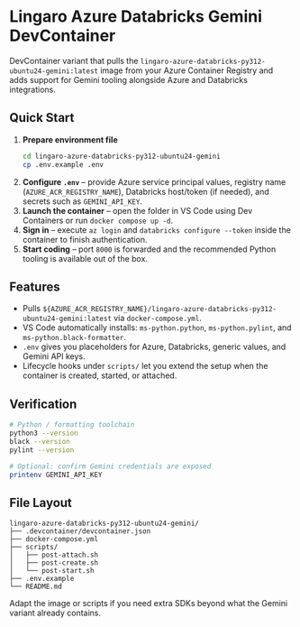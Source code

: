 # Lingaro Azure Databricks Gemini DevContainer

DevContainer variant that pulls the `lingaro-azure-databricks-py312-ubuntu24-gemini:latest` image from your Azure Container Registry and adds support for Gemini tooling alongside Azure and Databricks integrations.

## Quick Start

1. **Prepare environment file**
   ```bash
   cd lingaro-azure-databricks-py312-ubuntu24-gemini
   cp .env.example .env
   ```
2. **Configure `.env`** – provide Azure service principal values, registry name (`AZURE_ACR_REGISTRY_NAME`), Databricks host/token (if needed), and secrets such as `GEMINI_API_KEY`.
3. **Launch the container** – open the folder in VS Code using Dev Containers or run `docker compose up -d`.
4. **Sign in** – execute `az login` and `databricks configure --token` inside the container to finish authentication.
5. **Start coding** – port `8000` is forwarded and the recommended Python tooling is available out of the box.

## Features

- Pulls `${AZURE_ACR_REGISTRY_NAME}/lingaro-azure-databricks-py312-ubuntu24-gemini:latest` via `docker-compose.yml`.
- VS Code automatically installs: `ms-python.python`, `ms-python.pylint`, and `ms-python.black-formatter`.
- `.env` gives you placeholders for Azure, Databricks, generic values, and Gemini API keys.
- Lifecycle hooks under `scripts/` let you extend the setup when the container is created, started, or attached.

## Verification

```bash
# Python / formatting toolchain
python3 --version
black --version
pylint --version

# Optional: confirm Gemini credentials are exposed
printenv GEMINI_API_KEY
```

## File Layout

```
lingaro-azure-databricks-py312-ubuntu24-gemini/
├── .devcontainer/devcontainer.json
├── docker-compose.yml
├── scripts/
│   ├── post-attach.sh
│   ├── post-create.sh
│   └── post-start.sh
├── .env.example
└── README.md
```

Adapt the image or scripts if you need extra SDKs beyond what the Gemini variant already contains.
